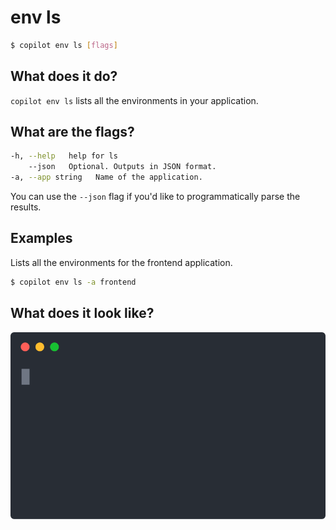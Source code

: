 # env ls
```bash
$ copilot env ls [flags]
```

## What does it do?
`copilot env ls` lists all the environments in your application.

## What are the flags?
```bash
-h, --help   help for ls
    --json   Optional. Outputs in JSON format.
-a, --app string   Name of the application.
```
You can use the `--json` flag if you'd like to programmatically parse the results.

## Examples
Lists all the environments for the frontend application.
```bash
$ copilot env ls -a frontend
```

## What does it look like?

![Running copilot env ls](https://raw.githubusercontent.com/kohidave/copilot-demos/master/env-ls.svg?sanitize=true)